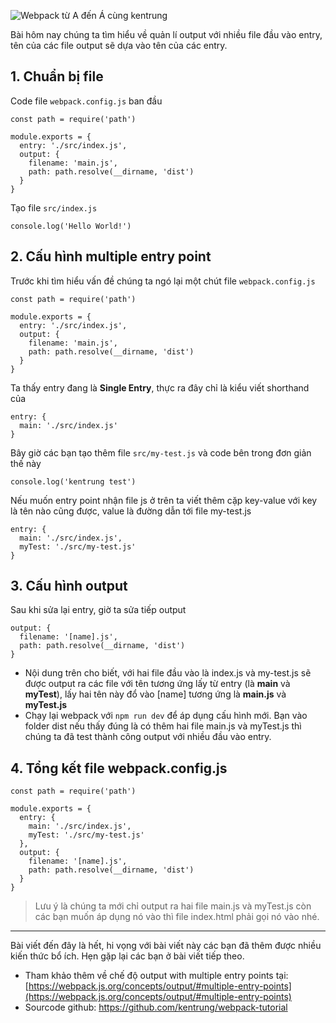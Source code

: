 ![Webpack từ A đến Á cùng kentrung](https://images.viblo.asia/2090b88e-6ec0-49fe-b677-65e927fafc2e.png) 

Bài hôm nay chúng ta tìm hiểu về quản lí output với nhiều file đầu vào entry, tên của các file output sẽ dựa vào tên của các entry.

## 1. Chuẩn bị file
Code file `webpack.config.js` ban đầu
```
const path = require('path')

module.exports = {
  entry: './src/index.js',
  output: {
    filename: 'main.js',
    path: path.resolve(__dirname, 'dist')
  }
}
```

Tạo file `src/index.js`
```
console.log('Hello World!')
```

## 2. Cấu hình multiple entry point 
Trước khi tìm hiểu vấn đề chúng ta ngó lại một chút file `webpack.config.js`
```
const path = require('path')

module.exports = {
  entry: './src/index.js',
  output: {
    filename: 'main.js',
    path: path.resolve(__dirname, 'dist')
  }
}
```
Ta thấy entry đang là **Single Entry**, thực ra đây chỉ là kiểu viết shorthand của
```
entry: {
  main: './src/index.js'
}
```
Bây giờ các bạn tạo thêm file `src/my-test.js` và code bên trong đơn giản thế này
```
console.log('kentrung test')
```
Nếu muốn entry point nhận file js ở trên ta viết thêm cặp key-value với key là tên nào cũng được, value là đường dẫn tới file my-test.js
```
entry: {
  main: './src/index.js',
  myTest: './src/my-test.js'
}
```
## 3. Cấu hình output
Sau khi sửa lại entry, giờ ta sửa tiếp output
```
output: {
  filename: '[name].js',
  path: path.resolve(__dirname, 'dist')
}
```
* Nội dung trên cho biết, với hai file đầu vào là index.js và my-test.js sẽ được output ra các file với tên tương ứng lấy từ entry (là **main** và **myTest**), lấy hai tên này đổ vào \[name] tương ứng là <b>main.js</b> và <b>myTest.js</b> <br />
* Chạy lại webpack với `npm run dev` để áp dụng cấu hình mới. Bạn vào folder dist nếu thấy đúng là có thêm hai file main.js và myTest.js thì chúng ta đã test thành công output với nhiều đầu vào entry. 


## 4. Tổng kết file webpack.config.js
```
const path = require('path')

module.exports = {
  entry: {
    main: './src/index.js',
    myTest: './src/my-test.js'
  },
  output: {
    filename: '[name].js',
    path: path.resolve(__dirname, 'dist')
  }
}
```
> Lưu ý là chúng ta mới chỉ output ra hai file main.js và myTest.js còn các bạn muốn áp dụng nó vào thì file index.html phải gọi nó vào nhé. 


-----

Bài viết đến đây là hết, hi vọng với bài viết này các bạn đã thêm được nhiều kiến thức bổ ích. Hẹn gặp lại các bạn ở bài viết tiếp theo.

* Tham khảo thêm về chế độ output with multiple entry points tại: [https://webpack.js.org/concepts/output/#multiple-entry-points](https://webpack.js.org/concepts/output/#multiple-entry-points)
* Sourcode github: https://github.com/kentrung/webpack-tutorial
